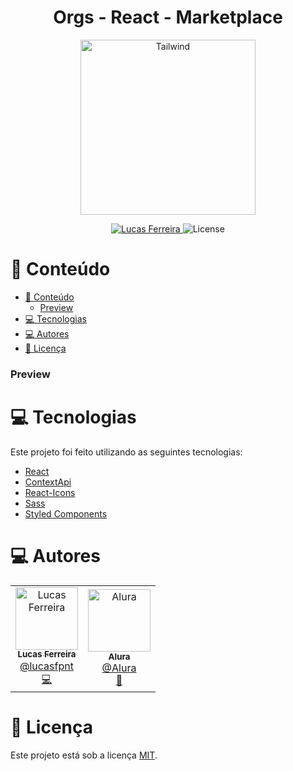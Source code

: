 <h1 align="center">
   Orgs - React - Marketplace
</h1>

<p align="center">
   <img src="https://static.thenounproject.com/png/1584180-200.png" alt="Tailwind" width="280"/>
</p>

<p align="center">
   <a href="https://www.linkedin.com/in/lucasfpnt/">
      <img alt="Lucas Ferreira" src="https://img.shields.io/badge/-Lucas Ferreira-2A2C39?style=flat&logo=Linkedin&logoColor=white" />
   </a>

  <img alt="License" src="https://img.shields.io/badge/license-MIT-2A2C39">
</p>

# :pushpin: Conteúdo

- [:pushpin: Conteúdo](#pushpin-conteúdo)
    - [Preview](#preview)
- [:computer: Tecnologias](#computer-tecnologias)
- [:computer: Autores](#computer-autores)
- [:closed_book: Licença](#closed_book-licença)

### Preview

<div>
</div>

# :computer: Tecnologias

Este projeto foi feito utilizando as seguintes tecnologias:

- [React](https://pt-br.reactjs.org/docs/react-component.html)
- [ContextApi]()
- [React-Icons]()
- [Sass]()
- [Styled Components]()

# :computer: Autores

<table>
  <tr>
    <td align="center">
      <a href="http://github.com/lucasf5/">
        <img src="https://avatars.githubusercontent.com/u/49257942?s=400&u=97408bb77fec617d75b392c70feac7b96b7114dd&v=4" width="100px;" alt="Lucas Ferreira"/>
        <br />
        <sub>
          <b>Lucas Ferreira</b>
        </sub>
       </a>
       <br />
       <a href="https://www.linkedin.com/in/lucasfpnt/" title="Linkedin">@lucasfpnt</a>
       <br />
       <a href="https://www.linkedin.com/in/lucasfpnt/" title="Code">💻</a>
    </td>
    <td align="center">
      <a href="https://cursos.alura.com.br/dashboard">
        <img src="https://avatars.githubusercontent.com/u/4975968?s=200&v=4" width="100px;" alt="Alura"/>
        <br />
        <sub>
          <b>Alura</b>
        </sub>
       </a>
       <br />
       <a href="https://github.com/alura-cursos" title="Linkedin">@Alura</a>
       <br />
       <a href="" title="Creators">🚀</a>
    </td>
  </tr>
</table>

# :closed_book: Licença

Este projeto está sob a licença [MIT](./LICENSE).

